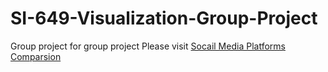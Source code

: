 # SI-649-Visualization-Group-Project
Group project for group project
Please visit [Socail Media Platforms Comparsion](https://francislint-si-649-visualization-group-p-top-influencers-wu21oc.streamlit.app/)
